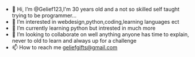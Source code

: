 - 👋 Hi, I’m @Gelief123,I'm 30 years old and a not so skilled self taught trying to be programmer...
- 👀 I’m interested in webdesign,python,coding,learning languages ect
- 🌱 I’m currently learning python but intrested in much more
- 💞️ I’m looking to collaborate on well anything anyone has time to explain, never to old to learn and always up for a challenge
- 📫 How to reach me geliefgifts@gmail.com

<!---
Gelief123/Gelief123 is a ✨ special ✨ repository because its `README.md` (this file) appears on your GitHub profile.
You can click the Preview link to take a look at your changes.
--->

